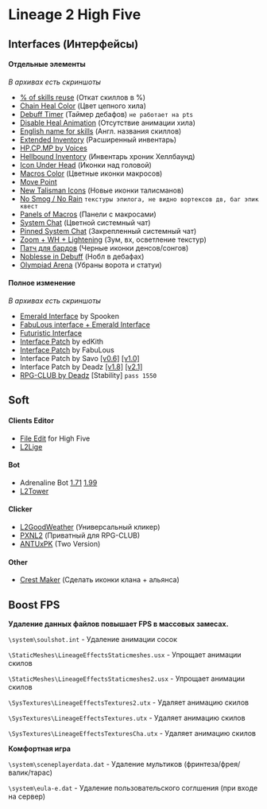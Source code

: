 

# Lineage 2 High Five

## Interfaces (Интерфейсы)

#### Отдельные элементы

*В архивах есть скриншоты*

- [% of skills reuse](https://yadi.sk/d/PRTNIBkVwm9syA) (Откат скиллов в %)
- [Chain Heal Color](https://yadi.sk/d/6Qnk9QjAm7mqnw) (Цвет цепного хила)
- [Debuff Timer](https://yadi.sk/d/SFJFGotbbBJKHg) (Таймер дебафов) `не работает на pts`
- [Disable Heal Animation](https://yadi.sk/d/6epI3Bv4kyCV2Q) (Отсутствие анимации хила)
- [English name for skills](https://yadi.sk/d/ctJcb8uPkpO7MQ) (Англ. названия скиллов)
- [Extended Inventory](https://yadi.sk/d/BSRPLFewZ6wE5w) (Расширенный инвентарь)
- [HP.CP.MP by Voices](https://yadi.sk/d/A7tZyxdDuXnCxg) 
- [Hellbound Inventory](https://yadi.sk/d/tr0ulaIaQIZwHA) (Инвентарь хроник Хеллбаунд)
- [Icon Under Head](https://yadi.sk/d/u6Rb-MyjdiaaZw) (Иконки над головой)
- [Macros Color](https://yadi.sk/d/yy1GdfXjqe4r0g) (Цветные иконки макросов)
- [Move Point](https://yadi.sk/d/CWuRfmB0dmlDsg)
- [New Talisman Icons](https://yadi.sk/d/xO0JksHcRS2y8Q) (Новые иконки талисманов)
- [No Smog / No Rain](https://yadi.sk/d/rn9cjMUoIUPI1Q)   `текстуры эпилога, не видно вортексов дв, баг эпик квест`
- [Panels of Macros](https://yadi.sk/d/O_KubF9OP82hQA) (Панели с макросами)
- [System Chat](https://yadi.sk/d/q_sEh1xebrmv5g) (Цветной системный чат)
- [Pinned System Chat](https://yadi.sk/d/Mcfb3xpoWoryyg) (Закрепленный системный чат)
- [Zoom + WH + Lightening](https://yadi.sk/d/rrdRBvbSS1yAEg) (Зум, вх, осветление текстур)
- [Патч для бардов](https://yadi.sk/d/xFmHi-D2BDSGlQ) (Черные иконки денсов/сонгов)
- [Noblesse in Debuff](https://yadi.sk/d/Y2vXwhwHWnDjsw) (Нобл в дебафах)
- [Olympiad Arena](https://yadi.sk/d/GvUdRFcHdr957g) (Убраны ворота и статуи)

#### Полное изменение

*В архивах есть скриншоты*

- [Emerald Interface](https://yadi.sk/d/1sIn8aIqppsRgQ) by Spooken
- [FabuLous interface + Emerald Interface](https://yadi.sk/d/8f3VDrR88rFe8A)
- [Futuristic Interface](https://yadi.sk/d/1HVFdjRSJX3v0w)
- [Interface Patch](https://yadi.sk/d/2-LK9VP9KhOdBw) by edKith
- [Interface Patch](https://yadi.sk/d/UgIF33yHAVbNTA) by FabuLous
- Interface Patch by Savo [[v0.6]](https://yadi.sk/d/GUvyXRe3EWkyAA) [[v1.0]](https://yadi.sk/d/610SPPlPu24BiA)
- Interface Patch by Deadz [[v1.8]](https://yadi.sk/d/iqO-N-JRyMSLyA) [[v2.1]](https://yadi.sk/d/bC_qczL2O1D56Q)
- [RPG-CLUB by Deadz](https://yadi.sk/d/qtF-v2bs_iGwnA) [Stability] `pass 1550`

## Soft

#### Clients Editor

- [File Edit](https://yadi.sk/d/UH1xUrPZvBtrHA) for High Five
- [L2Lige](https://yadi.sk/d/EEiXMu_rkOcDvg)

#### Bot

- Adrenaline Bot [1.71](https://yadi.sk/d/hwFjh4puRLfHiQ) [1.99](https://yadi.sk/d/aRGQaKPTO86I0Q) 
- [L2Tower](https://yadi.sk/d/juDrYMnCLAF35A)

#### Clicker

- [L2GoodWeather](https://yadi.sk/d/_qpPxFvUT76dEg) (Универсальный кликер)
- [PXNL2](https://yadi.sk/d/nHYC3uCkm8CfBA) (Приватный для RPG-CLUB)
- [ANTUxPK](https://yadi.sk/d/BlchvoSLgzHbsQ) (Two Version)

#### Other

- [Crest Maker](https://yadi.sk/d/uaz6gwS9HWVVBg) (Сделать иконки клана + альянса)

## Boost FPS

**Удаление данных файлов повышает FPS в массовых замесах.**

`\system\soulshot.int` - Удаление анимации сосок

`\StaticMeshes\LineageEffectsStaticmeshes.usx` - Упрощает анимации скилов 

`\StaticMeshes\LineageEffectsStaticmeshes2.usx` - Упрощает анимации скилов 

`\SysTextures\LineageEffectsTextures2.utx` - Удаляет анимацию скилов 

`\SysTextures\LineageEffectsTextures.utx` - Удаляет анимацию скилов 

`\SysTextures\LineageEffectsTexturesСha.utx` - Удаляет анимацию скилов 

**Комфортная игра**

`\system\sceneplayerdata.dat` - Удаление мультиков (фринтеза/фрея/валик/тарас)

`\system\eula-e.dat` - Удаление пользовательского соглшения (при входе на сервер) 


